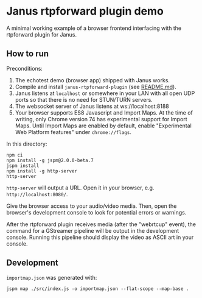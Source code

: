 # Janus rtpforward plugin demo

A minimal working example of a browser frontend interfacing with the rtpforward plugin for Janus.

## How to run

Preconditions:

1. The echotest demo (browser app) shipped with Janus works.
2. Compile and install `janus-rtpforward-plugin` (see [README.md](../README.md)).
3. Janus listens at `localhost` or somewhere in your LAN with all open UDP ports so that there is no need for STUN/TURN servers.
4. The websocket server of Janus listens at ws://localhost:8188
5. Your browser supports ES8 Javascript and Import Maps. At the time of writing, only Chrome version 74 has experimental support for Import Maps. Until Import Maps are enabled by default, enable "Experimental Web Platform features" under `chrome://flags`.

In this directory:

    npm ci
    npm install -g jspm@2.0.0-beta.7
    jspm install
    npm install -g http-server
    http-server

`http-server` will output a URL. Open it in your browser, e.g. `http://localhost:8080/`.

Give the browser access to your audio/video media. Then, open the browser's development console to look for potential errors or warnings.

After the rtpforward plugin receives media (after the "webrtcup" event), the command for a GStreamer pipeline will be output in the development console. Running this pipeline should display the video as ASCII art in your console.

## Development

`importmap.json` was generated with:

    jspm map ./src/index.js -o importmap.json --flat-scope --map-base .
